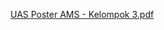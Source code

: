 [UAS Poster AMS - Kelompok 3.pdf](https://github.com/user-attachments/files/18985716/UAS.Poster.AMS.-.Kelompok.3.pdf)
